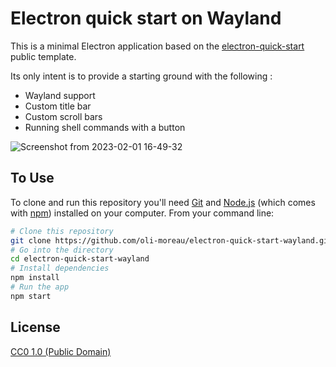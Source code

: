 # Electron quick start on Wayland

This is a minimal Electron application based on the [electron-quick-start](https://github.com/electron/electron-quick-start) public template.

Its only intent is to provide a starting ground with the following :
- Wayland support
- Custom title bar
- Custom scroll bars
- Running shell commands with a button

![Screenshot from 2023-02-01 16-49-32](https://user-images.githubusercontent.com/123499791/216172214-5c02ce7f-7d20-4acb-842f-698bc8133129.png)

## To Use

To clone and run this repository you'll need [Git](https://git-scm.com) and [Node.js](https://nodejs.org/en/download/) (which comes with [npm](http://npmjs.com)) installed on your computer. From your command line:

```bash
# Clone this repository
git clone https://github.com/oli-moreau/electron-quick-start-wayland.git
# Go into the directory
cd electron-quick-start-wayland
# Install dependencies
npm install
# Run the app
npm start
```

## License

[CC0 1.0 (Public Domain)](LICENSE.md)
